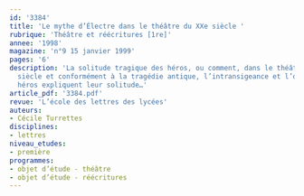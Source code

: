 ```yaml
---
id: '3384'
title: 'Le mythe d’Électre dans le théâtre du XXe siècle '
rubrique: 'Théâtre et réécritures [1re]'
annee: '1998'
magazine: 'n°9 15 janvier 1999'
pages: '6'
description: 'La solitude tragique des héros, ou comment, dans le théâtre du XXe
  siècle et conformément à la tragédie antique, l’intransigeance et l’orgueil des
  héros expliquent leur solitude…'
article_pdf: '3384.pdf'
revue: 'L’école des lettres des lycées'
auteurs:
- Cécile Turrettes
disciplines:
- lettres
niveau_etudes:
- première
programmes:
- objet d’étude - théâtre
- objet d’étude - réécritures
---
```

